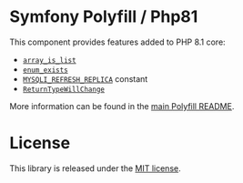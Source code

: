 Symfony Polyfill / Php81
========================

This component provides features added to PHP 8.1 core:

- [`array_is_list`](https://php.net/array_is_list)
- [`enum_exists`](https://php.net/enum-exists)
- [`MYSQLI_REFRESH_REPLICA`](https://php.net/mysqli.constants#constantmysqli-refresh-replica) constant
- [`ReturnTypeWillChange`](https://wiki.php.net/rfc/internal_method_return_types)

More information can be found in the
[main Polyfill README](https://github.com/symfony/polyfill/blob/master/README.md).

License
=======

This library is released under the [MIT license](LICENSE).
